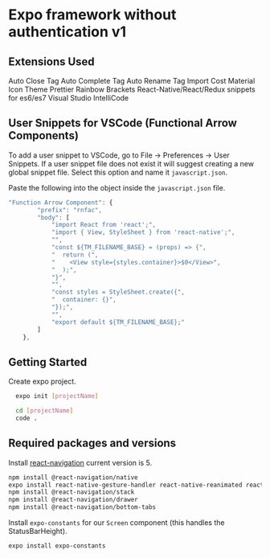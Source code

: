# Expo framework without authentication v1

## Extensions Used

Auto Close Tag
Auto Complete Tag
Auto Rename Tag
Import Cost
Material Icon Theme
Prettier
Rainbow Brackets
React-Native/React/Redux snippets for es6/es7
Visual Studio IntelliCode

## User Snippets for VSCode (Functional Arrow Components)

To add a user snippet to VSCode, go to File -> Preferences -> User Snippets.
If a user snippet file does not exist it will suggest creating a new global snippet file. Select this option and name it `javascript.json`.

Paste the following into the object inside the `javascript.json` file.

```js
"Function Arrow Component": {
        "prefix": "rnfac",
        "body": [
            "import React from 'react';",
            "import { View, StyleSheet } from 'react-native';",
            "",
            "const ${TM_FILENAME_BASE} = (props) => {",
            "  return (",
            "    <View style={styles.container}>$0</View>",
            "  );",
            "}",
            "",
            "const styles = StyleSheet.create({",
            "  container: {}",
            "});",
            "",
            "export default ${TM_FILENAME_BASE};"
        ]
    },
```

## Getting Started

Create expo project.

```sh
  expo init [projectName]
```

```sh
  cd [projectName]
  code .
```

## Required packages and versions

Install [react-navigation](https://reactnavigation.org/docs/getting-started) current version is 5.

```sh
npm install @react-navigation/native
expo install react-native-gesture-handler react-native-reanimated react-native-screens react-native-safe-area-context @react-native-community/masked-view
npm install @react-navigation/stack
npm install @react-navigation/drawer
npm install @react-navigation/bottom-tabs
```

Install `expo-constants` for our `Screen` component (this handles the StatusBarHeight).

```sh
expo install expo-constants
```
